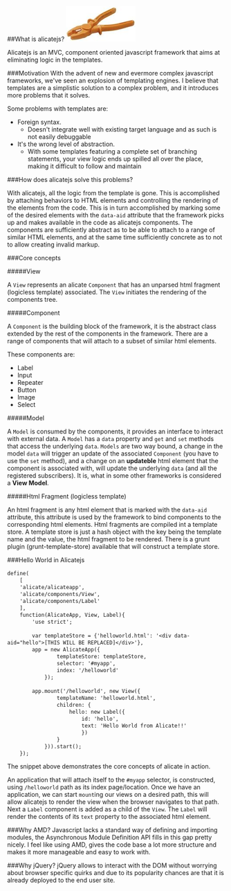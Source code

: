 ##What is alicatejs?
![alicatejs](logo.jpg)


Alicatejs is an MVC, component oriented javascript framework that aims at eliminating logic in the templates.

###Motivation
With the advent of new and evermore complex javascript frameworks, we've seen an explosion of templating engines. I believe
that templates are a simplistic solution to a complex problem, and it introduces more problems that it solves.

Some problems with templates are:

- Foreign syntax.
    - Doesn't integrate well with existing target language and as such is not easily debuggable
- It's the wrong level of abstraction.
    - With some templates featuring a complete set of branching statements,
      your view logic ends up spilled all over the place, making it difficult to
      follow and maintain

###How does alicatejs solve this problems?

With alicatejs, all the logic from the template is gone. This is accomplished by attaching behaviors to HTML elements
and controlling the rendering of the elements from the code. This is in turn accomplished by marking some of the desired elements with
the `data-aid` attribute that the framework picks up and makes available in the code as alicatejs components. The components are sufficiently
abstract as to be able to attach to a range of similar HTML elements, and at the same time sufficiently concrete as to
not to allow creating invalid markup.

###Core concepts

#####View

A `View` represents an alicate `Component` that has an unparsed html fragment (logicless template) associated. The `View` initiates the rendering of the components tree.

#####Component

A `Component` is the building block of the framework, it is the abstract class extended by the rest of the components in the framework. There are a range of components that will attach to a subset of similar html elements.

These components are:

* Label
* Input
* Repeater
* Button
* Image
* Select

#####Model

A `Model` is consumed by the components, it provides an interface to interact with external data. A `Model` has a `data` property and `get` and `set` methods that access the underlying `data`. `Models` are two way bound, a change in the model `data` will trigger an update of the associated `Component` (you have to use the `set` method),  and a change on an __updateble__ html element that the component is associated with, will update the underlying `data` (and all the registered subscribers). It is, what in some other frameworks is considered a **View Model**.

#####Html Fragment (logicless template)

An html fragment is any html element that is marked with the `data-aid` attribute, this attribute is used by the framework to bind components to the corresponding html elements. Html fragments are compiled int a template store. A template store is just a hash object with the key being the template name and the value, the html fragment to be rendered. There is a grunt plugin (grunt-template-store) available that will construct a template store.

###Hello World in Alicatejs

```
define(
    [
    'alicate/alicateapp',
    'alicate/components/View',
    'alicate/components/Label'
    ],
    function(AlicateApp, View, Label){
        'use strict';

        var templateStore = {'helloworld.html': '<div data-aid="hello">[THIS WILL BE REPLACED]</div>'},
        app = new AlicateApp({
                templateStore: templateStore,
                selector: '#myapp',
                index: '/helloworld'
            });

        app.mount('/helloworld', new View({
                templateName: 'helloworld.html',
                children: {
                    hello: new Label({
                        id: 'hello',
                        text: 'Hello World from Alicate!!'
                        })
                }
            })).start();
    });

```
The snippet above demonstrates the core concepts of alicate in action.

An application that will attach itself to the `#myapp` selector, is constructed, using `/helloworld` path as its index page/location. Once we have an application, we can start `mount`ing our views on a desired path, this will allow alicatejs to render the view when the browser navigates to that path. Next a `Label` component is added as a child of the `View`. The `Label` will render the contents of its `text` property to the associated html element.

###Why AMD?
Javascript lacks a standard way of defining and importing modules, the Asynchronous Module Definition API fills in this gap pretty nicely. I feel like using AMD, gives the code base a lot more structure and makes it more manageable and easy to work with.

###Why jQuery?
jQuery allows to interact with the DOM without worrying about browser specific quirks and due to its popularity chances are that it is already deployed to the end user site.
